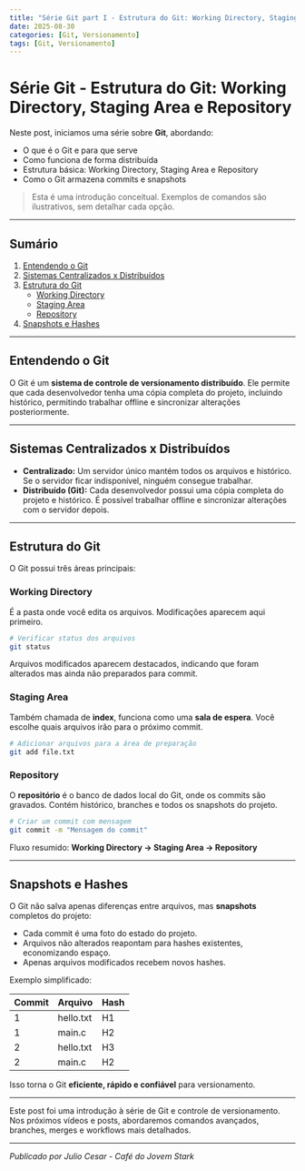 ```yaml
---
title: "Série Git part I - Estrutura do Git: Working Directory, Staging Area e Repository"
date: 2025-08-30
categories: [Git, Versionamento]
tags: [Git, Versionamento]
---
```


# Série Git - Estrutura do Git: Working Directory, Staging Area e Repository

Neste post, iniciamos uma série sobre **Git**, abordando:

- O que é o Git e para que serve
- Como funciona de forma distribuída
- Estrutura básica: Working Directory, Staging Area e Repository
- Como o Git armazena commits e snapshots

> Esta é uma introdução conceitual. Exemplos de comandos são ilustrativos, sem detalhar cada opção.

---

## Sumário

1. [Entendendo o Git](#entendendo-o-git)
2. [Sistemas Centralizados x Distribuídos](#sistemas-centralizados-x-distribuidos)
3. [Estrutura do Git](#estrutura-do-git)
   - [Working Directory](#working-directory)
   - [Staging Area](#staging-area)
   - [Repository](#repository)
4. [Snapshots e Hashes](#snapshots-e-hashes)

---

## Entendendo o Git

O Git é um **sistema de controle de versionamento distribuído**. Ele permite que cada desenvolvedor tenha uma cópia completa do projeto, incluindo histórico, permitindo trabalhar offline e sincronizar alterações posteriormente.

---

## Sistemas Centralizados x Distribuídos

- **Centralizado:** Um servidor único mantém todos os arquivos e histórico. Se o servidor ficar indisponível, ninguém consegue trabalhar.
- **Distribuído (Git):** Cada desenvolvedor possui uma cópia completa do projeto e histórico. É possível trabalhar offline e sincronizar alterações com o servidor depois.

---

## Estrutura do Git

O Git possui três áreas principais:

### Working Directory

É a pasta onde você edita os arquivos. Modificações aparecem aqui primeiro.

```bash
# Verificar status dos arquivos
git status
```

Arquivos modificados aparecem destacados, indicando que foram alterados mas ainda não preparados para commit.

### Staging Area

Também chamada de **index**, funciona como uma **sala de espera**. Você escolhe quais arquivos irão para o próximo commit.

```bash
# Adicionar arquivos para a área de preparação
git add file.txt
```

### Repository

O **repositório** é o banco de dados local do Git, onde os commits são gravados. Contém histórico, branches e todos os snapshots do projeto.

```bash
# Criar um commit com mensagem
git commit -m "Mensagem do commit"
```

Fluxo resumido: **Working Directory → Staging Area → Repository**

---

## Snapshots e Hashes

O Git não salva apenas diferenças entre arquivos, mas **snapshots** completos do projeto:

- Cada commit é uma foto do estado do projeto.
- Arquivos não alterados reapontam para hashes existentes, economizando espaço.
- Apenas arquivos modificados recebem novos hashes.

Exemplo simplificado:

| Commit | Arquivo       | Hash  |
|--------|---------------|-------|
| 1      | hello.txt     | H1    |
| 1      | main.c        | H2    |
| 2      | hello.txt     | H3    |
| 2      | main.c        | H2    |  ← main.c não mudou, reaponta para H2

Isso torna o Git **eficiente, rápido e confiável** para versionamento.

---

Este post foi uma introdução à série de Git e controle de versionamento. Nos próximos vídeos e posts, abordaremos comandos avançados, branches, merges e workflows mais detalhados.

---

*Publicado por Julio Cesar - Café do Jovem Stark*
